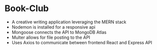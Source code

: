 # Book-Club
- A creative writing application leveraging the MERN stack
- Nodemon is installed for a responsive api
- Mongoose connects the API to MongoDB Atlas 
- Multer allows for file posting to the API
- Uses Axios to communicate between frontend React and Express API
